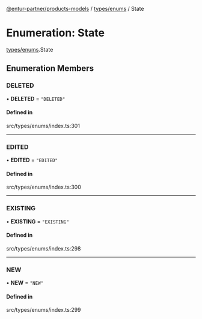 [@entur-partner/products-models](../README.md) / [types/enums](../modules/types_enums.md) / State

# Enumeration: State

[types/enums](../modules/types_enums.md).State

## Enumeration Members

### DELETED

• **DELETED** = ``"DELETED"``

#### Defined in

src/types/enums/index.ts:301

___

### EDITED

• **EDITED** = ``"EDITED"``

#### Defined in

src/types/enums/index.ts:300

___

### EXISTING

• **EXISTING** = ``"EXISTING"``

#### Defined in

src/types/enums/index.ts:298

___

### NEW

• **NEW** = ``"NEW"``

#### Defined in

src/types/enums/index.ts:299
